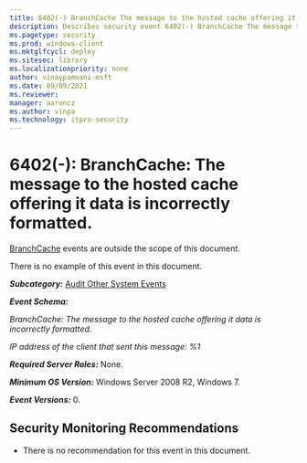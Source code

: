 ```yaml
---
title: 6402(-) BranchCache The message to the hosted cache offering it data is incorrectly formatted. (Windows 10)
description: Describes security event 6402(-) BranchCache The message to the hosted cache offering it data is incorrectly formatted.
ms.pagetype: security
ms.prod: windows-client
ms.mktglfcycl: deploy
ms.sitesec: library
ms.localizationpriority: none
author: vinaypamnani-msft
ms.date: 09/09/2021
ms.reviewer: 
manager: aaroncz
ms.author: vinpa
ms.technology: itpro-security
---
```


# 6402(-): BranchCache: The message to the hosted cache offering it data is incorrectly formatted.


[BranchCache](/previous-versions/windows/it-pro/windows-server-2012-R2-and-2012/jj127252(v=ws.11)) events are outside the scope of this document.

There is no example of this event in this document.

***Subcategory:***&nbsp;[Audit Other System Events](audit-other-system-events.md)

***Event Schema:***

*BranchCache: The message to the hosted cache offering it data is incorrectly formatted.*

*IP address of the client that sent this message: %1*

***Required Server Roles:*** None.

***Minimum OS Version:*** Windows Server 2008 R2, Windows 7.

***Event Versions:*** 0.

## Security Monitoring Recommendations

-   There is no recommendation for this event in this document.